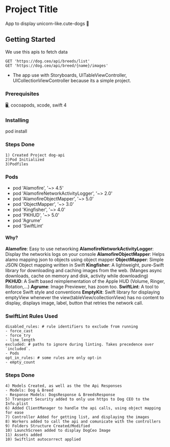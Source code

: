 # Project Title

App to display unicorn-like.cute-dogs 🐶


## Getting Started

We use this apis to fetch data
```
GET 'https://dog.ceo/api/breeds/list'
GET 'https://dog.ceo/api/breed/{name}/images'
```

- The app use with Storyboards, UITableViewController, UICollectionViewController
because its a simple project.

### Prerequisites

🖥, cocoapods, xcode, swift 4

### Installing

pod install

### Steps Done

```
1) Created Project dog-api
2)Pod Initialized
3)Podfiles
```

### Pods
- pod 'Alamofire', '~> 4.5'
- pod 'AlamofireNetworkActivityLogger', '~> 2.0'
- pod 'AlamofireObjectMapper', '~> 5.0'
- pod 'ObjectMapper', '~> 3.0'
- pod 'Kingfisher', '~> 4.0'
- pod 'PKHUD', '~> 5.0'
- pod 'Agrume'
- pod 'SwiftLint'

#### Why?

**Alamofire**: Easy to use networking
**AlamofireNetworkActivityLogger**: Display the networkis logs on your console
**AlamofireObjectMapper**: Helps alamo mapping json to objects using object mapper
**ObjectMapper**: Simple JSON Object mapping written in Swift
**Kingfisher**: A lightweight, pure-Swift library for downloading and caching images from the web. (Manges async downloads, cache on memory and disk, activity while downloading)
**PKHUD**: A Swift based reimplementation of the Apple HUD (Volume, Ringer, Rotation,…)
**Agrume**: Image Previewer, has zoom too.
**SwiftLint**: A tool to enforce Swift style and conventions
**EmptyKit**: Swift library for displaying emptyView whenever the view(tableView/collectionView) has no content to display, displays image, label, button that retries the network call.

### SwiftLint Rules Used
```
disabled_rules: # rule identifiers to exclude from running
- force_cast
- force_try
- line_length
excluded: # paths to ignore during linting. Takes precedence over `included`.
- Pods
opt_in_rules: # some rules are only opt-in
- empty_count
```

### Steps Done

```
4) Models Created, as well as the the Api Responses
- Models: Dog & Breed
- Response Models: DogsResponse & BreedsResponse
5) Transport Security added to only use https to Dog CEO to the Info.plist
6) Added ClientManager to handle the api calls, using object mapping for ease
7) Controller Added for getting list, and displaying the images
8) Workers added to call the api and comunicate with the controllers
9) Folders Structure Created/Modified
10) LaunchScreen added to display DogCeo Image
11) Assets added
10) Swiftlint autocorrect applied
```


